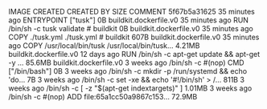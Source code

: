 IMAGE CREATED CREATED BY SIZE COMMENT
5f67b5a31625 35 minutes ago ENTRYPOINT ["tusk"] 0B buildkit.dockerfile.v0
<missing> 35 minutes ago RUN /bin/sh -c tusk validate # buildkit 0B buildkit.dockerfile.v0
<missing> 35 minutes ago COPY ./tusk.yml ./tusk.yml # buildkit 607B buildkit.dockerfile.v0
<missing> 35 minutes ago COPY /usr/local/bin/tusk /usr/local/bin/tusk… 4.21MB buildkit.dockerfile.v0
<missing> 12 days ago RUN /bin/sh -c apt-get update && apt-get -y … 85.6MB buildkit.dockerfile.v0
<missing> 3 weeks ago /bin/sh -c #(nop) CMD ["/bin/bash"] 0B
<missing> 3 weeks ago /bin/sh -c mkdir -p /run/systemd && echo 'do… 7B
<missing> 3 weeks ago /bin/sh -c set -xe && echo '#!/bin/sh' > /… 811B
<missing> 3 weeks ago /bin/sh -c [ -z "$(apt-get indextargets)" ] 1.01MB
<missing> 3 weeks ago /bin/sh -c #(nop) ADD file:65a1cc50a9867c153… 72.9MB
